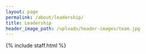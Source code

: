```yaml
---
layout: page
permalink: /about/leadership/
title: Leadership
header_image_path: /uploads/header-images/team.jpg
---
```


{% include staff.html %}